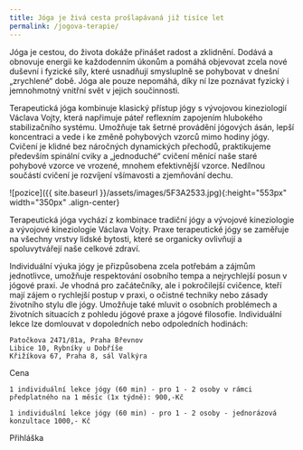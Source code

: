 ```yaml
---
title: Jóga je živá cesta prošlapávaná již tisíce let
permalink: /jogova-terapie/
---
```


Jóga je cestou, do života dokáže přinášet radost a zklidnění. Dodává a obnovuje energii ke každodenním
úkonům a pomáhá objevovat zcela nové duševní i fyzické síly, které usnadňují smysluplně se
pohybovat v dnešní „zrychlené“ době. Jóga ale pouze nepomáhá, díky ní lze poznávat fyzický i
jemnohmotný vnitřní svět v jejich součinnosti.

Terapeutická jóga kombinuje klasický přístup jógy s vývojovou kineziologií Václava Vojty, která napřimuje páteř reflexním zapojením hlubokého stabilizačního systému. Umožňuje tak šetrné provádění jógových ásán, lepší koncentraci a vede i ke změně pohybových vzorců mimo hodiny jógy. Cvičení je klidné bez náročných dynamických přechodů, praktikujeme především spinální cviky a „jednoduché“ cvičení měnící naše staré pohybové vzorce ve vrozené, mnohem efektivnější vzorce. Nedílnou součástí cvičení je rozvíjení všímavosti a zjemňování dechu. 

![pozice]({{ site.baseurl }}/assets/images/5F3A2533.jpg){:height="553px" width="350px" .align-center}

Terapeutická jóga vychází z kombinace tradiční jógy a vývojové kineziologie a vývojové kineziologie Václava Vojty. Praxe terapeutické jógy se zaměřuje na všechny vrstvy lidské bytosti, které se organicky ovlivňují a spoluvytvářejí naše celkové zdraví.

Individuální výuka jógy je přizpůsobena zcela potřebám a zájmům jednotlivce, umožňuje respektování osobního tempa a nejrychlejší posun v jógové praxi. Je vhodná pro začátečníky, ale i pokročilejší cvičence, kteří mají zájem o rychlejší postup v praxi, o očistné techniky nebo zásady životního stylu dle jógy. Umožňuje také mluvit o osobních problémech a životních situacích z pohledu jógové praxe a jógové filosofie. Individuální lekce lze domlouvat v dopoledních nebo odpoledních hodinách:

    Patočkova 2471/81a, Praha Břevnov
    Libice 10, Rybníky u Dobříše
    Křižíkova 67, Praha 8, sál Valkýra

Cena

    1 individuální lekce jógy (60 min) - pro 1 - 2 osoby v rámci předplatného na 1 měsíc (1x týdně): 900,-Kč

    1 individuální lekce jógy (60 min) - pro 1 - 2 osoby - jednorázová konzultace 1000,- Kč

Přihláška
